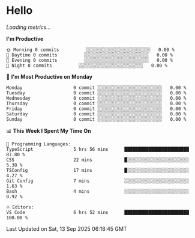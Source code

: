 # Hello

<!-- METRICS:START -->
<p><em>Loading metrics…</em></p>
<!-- METRICS:END -->

<!--START_SECTION:waka-->
**I'm Productive**

```text
🌞 Morning 0 commits          ░░░░░░░░░░░░░░░░░░░░░░░░   0.00 % 
🌆 Daytime 0 commits          ░░░░░░░░░░░░░░░░░░░░░░░░   0.00 % 
🌃 Evening 0 commits          ░░░░░░░░░░░░░░░░░░░░░░░░   0.00 % 
🌙 Night 0 commits          ░░░░░░░░░░░░░░░░░░░░░░░░   0.00 % 
```
📅 **I'm Most Productive on Monday**

```text
Monday                   0 commit ░░░░░░░░░░░░░░░░░░░░░░░░   0.00 % 
Tuesday                  0 commit ░░░░░░░░░░░░░░░░░░░░░░░░   0.00 % 
Wednesday                0 commit ░░░░░░░░░░░░░░░░░░░░░░░░   0.00 % 
Thursday                 0 commit ░░░░░░░░░░░░░░░░░░░░░░░░   0.00 % 
Friday                   0 commit ░░░░░░░░░░░░░░░░░░░░░░░░   0.00 % 
Saturday                 0 commit ░░░░░░░░░░░░░░░░░░░░░░░░   0.00 % 
Sunday                   0 commit ░░░░░░░░░░░░░░░░░░░░░░░░   0.00 % 
```

📊 **This Week I Spent My Time On**

```text
💬 Programming Languages: 
TypeScript               5 hrs 56 mins      ████████████████████████   87.80 % 
CSS                      22 mins            █░░░░░░░░░░░░░░░░░░░░░░░   5.38 % 
TSConfig                 17 mins            █░░░░░░░░░░░░░░░░░░░░░░░   4.27 % 
Git Config               7 mins             ░░░░░░░░░░░░░░░░░░░░░░░░   1.63 % 
Bash                     4 mins             ░░░░░░░░░░░░░░░░░░░░░░░░   0.92 % 

🔥 Editors: 
VS Code                  6 hrs 52 mins      ████████████████████████   100.00 % 
```

 Last Updated on Sat, 13 Sep 2025 06:18:45 GMT
<!--END_SECTION:waka-->
